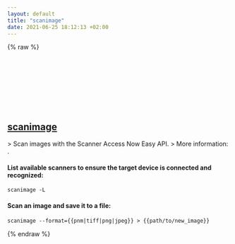 ```yaml
---
layout: default
title: "scanimage"
date: 2021-06-25 18:12:13 +02:00
---
```

{% raw %}
<h2 id="scanimage">
  <a href="/en/linux/scanimage.html">scanimage</a> <a href="#scanimage"><svg class="icon">
    <use href="/assets/images/unicode_sprite.svg#link" />
  </svg></a>
</h2>
> Scan images with the Scanner Access Now Easy API.
> More information: <http://sane-project.org/man/scanimage.1.html>.

#### List available scanners to ensure the target device is connected and recognized:
```shell
scanimage -L
```
#### Scan an image and save it to a file:
```shell
scanimage --format={{pnm|tiff|png|jpeg}} > {{path/to/new_image}}
```
{% endraw %}